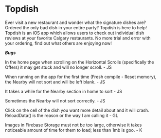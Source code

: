 # Topdish

Ever visit a new restaurant and wonder what the signature dishes are? Ordered the only bad dish in your entire party? Topdish is here to help! Topdish is an iOS app which allows users to check out individual dish reviews at your favorite Calgary restaurants. No more trial and error with your ordering, find out what others are enjoying now!



***Bugs*** 

In the home page when scrolling on the Horizontal Scrolls (specifically the Offers) it may get stuck and will no longer scroll. - JS 

When running on the app for the first time (Fresh compile - Reset memory), the Nearby will not sort and will be left blank. - JS

It takes a while for the Nearby section in home to sort - JS

Sometimes the Nearby will not sort correctly. - JS

Click on the cell of the dish you want more detail about and it will crash. ReloadData() is the reason or the way I am calling it - GL

Images in Firebase Storage must not be too large, otherwise it takes noticeable amount of time for them to load; less than 1mb is goo. - K
